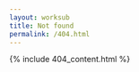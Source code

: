 ```yaml
---
layout: worksub
title: Not found
permalink: /404.html
---
```

<div class="container">
	<div class="row">
		<div class="dark-content-box col-10 offset-1 col-md-8 offset-md-2">
			{% include 404_content.html %}
		</div>
	</div>
</div>
